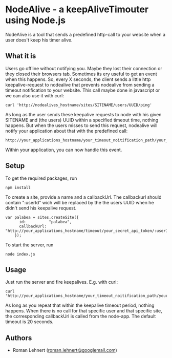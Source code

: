 # NodeAlive - a keepAliveTimouter using Node.js

NodeAlive is a tool that sends a predefined http-call to your website when a user does't keep his timer alive. 

## What it is
Users go offline without notifying you. Maybe they lost their connection or they closed their browsers tab. Sometimes its ery useful to get an event when this happens. So, every X seconds, the client sends a little http keepalive-request to nodealive that prevents nodealive from sending a timeout notification to your website. This call maybe done in javascript or we can also use it with curl: 

    curl 'http://nodealives_hostname/sites/SITENAME/users/UUID/ping'

As long as the user sends these keepalive requests to node with his given SITENAME and (the users) UUID within a specified timeout time, nothing happens. But when the users misses to send this request, nodealive will notify your application about that with the predefined call:

    http://your_applications_hostname/your_timeout_noitification_path/your_secret_api_token/UUID

Within your application, you can now handle this event. 

## Setup
To get the required packages, run 

    npm install

To create a site, provide a name and a callbackUrl. The callbackurl should contain ":userId" wich will be replaced by the the users UUID when he didn't send his keepalive request. 

    var palabea = sites.createSite({
          id:          "palabea", 
          callbackUrl: "http://your_applications_hostname/timeout/your_secret_api_token/:userId"
        });

To start the server, run

    node index.js

## Usage
Just run the server and fire keepalives. E.g. with curl:

    curl 'http://your_applications_hostname/your_timeout_noitification_path/your_secret_api_token/UUID'

As long as you repeat that within the keepalive timeout period, nothing happens. When there is no call for that specific user and that specific site, the corresponding callbackUrl is called from the node-app. The default timeout is 20 seconds. 

## Authors
* Roman Lehnert (roman.lehnert@googlemail.com)
